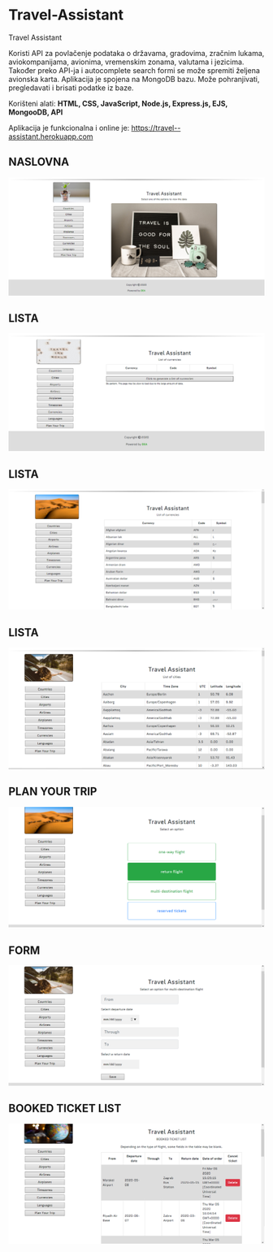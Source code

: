 # Travel-Assistant
Travel Assistant

Koristi API za povlačenje podataka o državama, gradovima, zračnim lukama, aviokompanijama, avionima, vremenskim zonama, valutama i jezicima.
Također preko API-ja i autocomplete search formi se može spremiti željena avionska karta.
Aplikacija je spojena na MongoDB bazu. Može pohranjivati, pregledavati i brisati podatke iz baze.

Korišteni alati: **HTML, CSS, JavaScript, Node.js, Express.js, EJS, MongooDB, API**

Aplikacija je funkcionalna i online je: https://travel--assistant.herokuapp.com

## NASLOVNA

![alt text](https://github.com/suncica-negra/Travel-Assistant/blob/master/public/travel1.png)

## LISTA

![alt text](https://github.com/suncica-negra/Travel-Assistant/blob/master/public/travel2.png)

## LISTA

![alt text](https://github.com/suncica-negra/Travel-Assistant/blob/master/public/travel3.png)

## LISTA

![alt text](https://github.com/suncica-negra/Travel-Assistant/blob/master/public/travel4.png)

## PLAN YOUR TRIP

![alt text](https://github.com/suncica-negra/Travel-Assistant/blob/master/public/travel5.png)

## FORM

![alt text](https://github.com/suncica-negra/Travel-Assistant/blob/master/public/travel6.png)

## BOOKED TICKET LIST

![alt text](https://github.com/suncica-negra/Travel-Assistant/blob/master/public/travel7.png)
